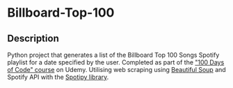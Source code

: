 # Billboard-Top-100
## Description
Python project that generates a list of the Billboard Top 100 Songs Spotify playlist for a date specified by the user.
Completed as part of the ["100 Days of Code" course](https://www.udemy.com/course/100-days-of-code/) on Udemy. Utilising web scraping using [Beautiful Soup](https://www.crummy.com/software/BeautifulSoup/bs4/doc/) and Spotify API with the [Spotipy library](https://spotipy.readthedocs.io/en/2.19.0/).